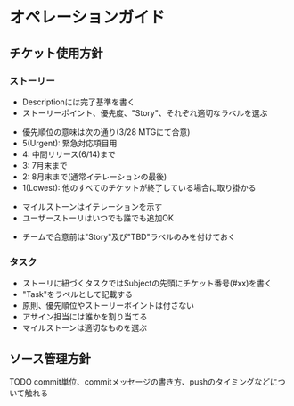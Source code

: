 # オペレーションガイド
## チケット使用方針
### ストーリー
- Descriptionには完了基準を書く
- ストーリーポイント、優先度、"Story"、それぞれ適切なラベルを選ぶ
 * 優先順位の意味は次の通り(3/28 MTGにて合意)
 * 5(Urgent): 緊急対応項目用
 * 4: 中間リリース(6/14)まで
 * 3: 7月末まで
 * 2: 8月末まで(通常イテレーションの最後)
 * 1(Lowest): 他のすべてのチケットが終了している場合に取り掛かる
- マイルストーンはイテレーションを示す
- ユーザーストーリはいつでも誰でも追加OK
 * チームで合意前は"Story"及び"TBD"ラベルのみを付けておく

### タスク
- ストーリに紐づくタスクではSubjectの先頭にチケット番号(#xx)を書く
- "Task"をラベルとして記載する
- 原則、優先順位やストーリーポイントは付さない
- アサイン担当には誰かを割り当てる
- マイルストーンは適切なものを選ぶ

## ソース管理方針
TODO commit単位、commitメッセージの書き方、pushのタイミングなどについて触れる